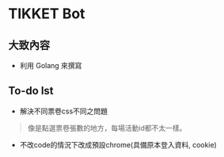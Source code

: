 # TIKKET Bot
## 大致內容
- 利用 Golang 來撰寫

## To-do lst
- 解決不同票卷css不同之問題
> 像是點選票卷張數的地方，每場活動id都不太一樣。
- 不改code的情況下改成預設chrome(具備原本登入資料, cookie)